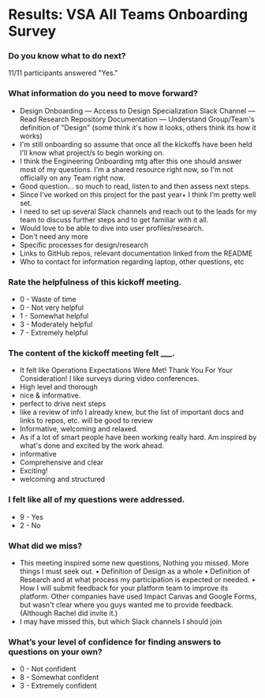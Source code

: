 # Results: VSA All Teams Onboarding Survey

### Do you know what to do next?
11/11 participants answered "Yes."

### What information do you need to move forward?
* Design Onboarding — Access to Design Specialization Slack Channel — Read Research Repository Documentation — Understand Group/Team's definition of "Design" (some think it's how it looks, others think its how it works)
* I'm still onboarding so assume that once all the kickoffs have been held I'll know what project/s to begin working on.
* I think the Engineering Onboarding mtg after this one should answer most of my questions. I'm a shared resource right now, so I'm not officially on any Team right now.
* Good question... so much to read, listen to and then assess next steps.
* Since I've worked on this project for the past year+ I think I'm pretty well set.
* I need to set up several Slack channels and reach out to the leads for my team to discuss further steps and to get familiar with it all.
* Would love to be able to dive into user profiles/research.
* Don't need any more
* Specific processes for design/research
* Links to GitHub repos, relevant documentation linked from the README
* Who to contact for information regarding laptop, other questions, etc


### Rate the helpfulness of this kickoff meeting.
* 0 - Waste of time
* 0 - Not very helpful
* 1 - Somewhat helpful
* 3 - Moderately helpful
* 7 - Extremely helpful

### The content of the kickoff meeting felt ___.

* It felt like Operations Expectations Were Met! Thank You For Your Consideration! I like surveys during video conferences.
* High level and thorough
* nice & informative.
* perfect to drive next steps
* like a review of info I already knew, but the list of important docs and links to repos, etc. will be good to review
* 	Informative, welcoming and relaxed.
*  As if a lot of smart people have been working really hard. Am inspired by what's done and excited by the work ahead.
*  informative
*  Comprehensive and clear
*  Exciting!
*  welcoming and structured

### I felt like all of my questions were addressed.

* 9 - Yes
* 2 - No

### What did we miss?

* This meeting inspired some new questions, Nothing you missed. More things I must seek out. • Definition of Design as a whole • Definition of Research and at what process my participation is expected or needed. • How I will submit feedback for your platform team to improve its platform. Other companies have used Impact Canvas and Google Forms, but wasn't clear where you guys wanted me to provide feedback. (Although Rachel did invite it.)
* I may have missed this, but which Slack channels I should join

### What’s your level of confidence for finding answers to questions on your own?
* 0 - Not confident
* 8 - Somewhat confident
* 3 - Extremely confident 
